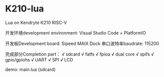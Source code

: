 # K210-lua
Lua on Kendryte K210 RISC-V

开发环境development environment:
Visual Studio Code + PlatformIO

开发板Development board:
Sipeed MAIX Dock
串口波特率baudrate: 115200

完成部分Completion part：
√ sdcard
√ fatfs
√ fpioa
√ dual core
√ spifs
√ gpio/gpiohs
√ UART
√ SPI
√ LCD

demo:
 main.lua (sdcard)